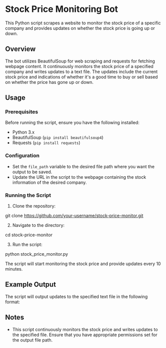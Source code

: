 # Stock Price Monitoring Bot

This Python script scrapes a website to monitor the stock price of a specific company and provides updates on whether the stock price is going up or down.

## Overview

The bot utilizes BeautifulSoup for web scraping and requests for fetching webpage content. It continuously monitors the stock price of a specified company and writes updates to a text file. The updates include the current stock price and indications of whether it's a good time to buy or sell based on whether the price has gone up or down.

## Usage

### Prerequisites

Before running the script, ensure you have the following installed:
- Python 3.x
- BeautifulSoup (`pip install beautifulsoup4`)
- Requests (`pip install requests`)

### Configuration

- Set the `file_path` variable to the desired file path where you want the output to be saved.
- Update the URL in the script to the webpage containing the stock information of the desired company.

### Running the Script

1. Clone the repository:

git clone https://github.com/your-username/stock-price-monitor.git

2. Navigate to the directory:

cd stock-price-monitor

3. Run the script:

python stock_price_monitor.py

The script will start monitoring the stock price and provide updates every 10 minutes.

## Example Output

The script will output updates to the specified text file in the following format:


## Notes

- This script continuously monitors the stock price and writes updates to the specified file. Ensure that you have appropriate permissions set for the output file path.


